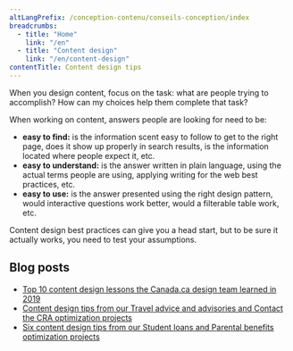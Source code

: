 ```yaml
---
altLangPrefix: /conception-contenu/conseils-conception/index
breadcrumbs:
  - title: "Home"
    link: "/en"
  - title: "Content design"
    link: "/en/content-design"
contentTitle: Content design tips
---
```

<p>When you design content, focus on the task: what are people trying to accomplish? How can my choices help them complete that task?</p>

<p>When working on content, answers people are looking for need to be:</p>

<ul>
  <li><strong>easy to find:</strong> is the information scent easy to follow to get to the right page, does it show up properly in search results, is the information located where people expect it, etc.</li>
  <li><strong>easy to understand:</strong> is the answer written in plain language, using the actual terms people are using, applying writing for the web best practices, etc.</li>
  <li><strong>easy to use:</strong> is the answer presented using the right design pattern, would interactive questions work better, would a filterable table work, etc.</li>
</ul>

<p>Content design best practices can give you a head start, but to be sure it actually works, you need to test your assumptions.</p>

<h2>Blog posts</h2>
<ul>
  <li><a href="https://blog.canada.ca/2019/12/20/top-ten-lessons.html">Top 10 content design lessons the Canada.ca design team learned in 2019</a></li>
  <li><a href="https://blog.canada.ca/2019/11/01/tips-travel-contact.html">Content design tips from our Travel advice and advisories and Contact the CRA optimization projects</a></li>
  <li><a href="https://blog.canada.ca/2019/08/26/content-design-tips.html">Six content design tips from our Student loans and Parental benefits optimization projects</a></li>
</ul>
